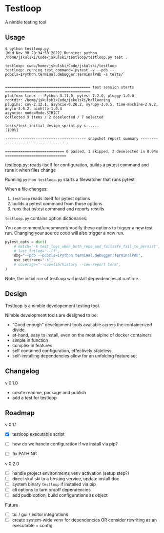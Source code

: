 # Testloop

A nimble testing tool

## Usage


```shell
$ python testloop.py
[Wed Nov 30 20:34:50 2022] Running: python /home/jskulski/Code/jskulski/testloop/testloop.py test .

testloop: cwd=/home/jskulski/Code/jskulski/testloop
testloop: running test_command=`pytest -v --pdb --pdbcls=IPython.terminal.debugger:TerminalPdb -s tests/`


======================================= test session starts =======================================
platform linux -- Python 3.11.0, pytest-7.2.0, pluggy-1.0.0
rootdir: /home/jskulski/Code/jskulski/ballooning
plugins: cov-2.12.1, asyncio-0.20.2, syrupy-3.0.5, time-machine-2.8.2, anyio-3.6.2, aiohttp-1.0.4
asyncio: mode=Mode.STRICT
collected 9 items / 2 deselected / 7 selected

tests/test_initial_design_sprint.py s......                                                 [100%]

------------------------------------- snapshot report summary -------------------------------------

=========================== 6 passed, 1 skipped, 2 deselected in 0.04s ============================

```

testloop.py: reads itself for configuration, builds a pytest command
  and runs it when files change

Running `python testloop.py` starts a filewatcher that runs pytest

When a file changes:
1. `testloop` reads itself for pytest options
1. builds a pytest command from those options
1. runs that pytest command and reports results

`testloop.py` contains option dictionaries:

You can comment/uncomment/modify these options to trigger a new test run. Changing your source code will also trigger a new run.

```python
pytest_opts = dict(
    # match='-k test_logs_when_both_repo_and_failsafe_fail_to_persist',
    # last_failed="--lf",
    dbg="--pdb --pdbcls=IPython.terminal.debugger:TerminalPdb",
    use_settrace="-s",
    # coverage="--cov=lib/history --cov-report term",
)
```

Note, the initial run of testloop will install dependencies at runtime.


## Design

Testloop is a nimble developement testing tool.

Nimble development tools are designed to be:


- "Good enough" development tools available across the containerized divide.
- at-hand, easy to install, even on the most alpine of docker containers
- simple in function
- complex in features
- self contained configuration, effectively stateless
- self-installing dependencies allow for an unfolding feature set


## Changelog

v 0.1.0

- create readme, package and publish
- add a test for testloop

## Roadmap

v 0.1.1

- [x] testloop executable script
- [ ] how do we handle configuration if we install via pip?
- [ ] fix PATHING


v 0.2.0

- [ ] handle project environments venv activation (setup step?)
- [ ] direct skul.ski to a hosting service, update install doc
- [ ] system binary `testloop` if installed via pip
- [ ] cli options to turn on/off dependencies
- [ ] add pudb option, build configurations as object

Future

- [ ] tui / gui / editor integrations
- [ ] create system-wide venv for dependencies OR consider rewriting as an executable + config
